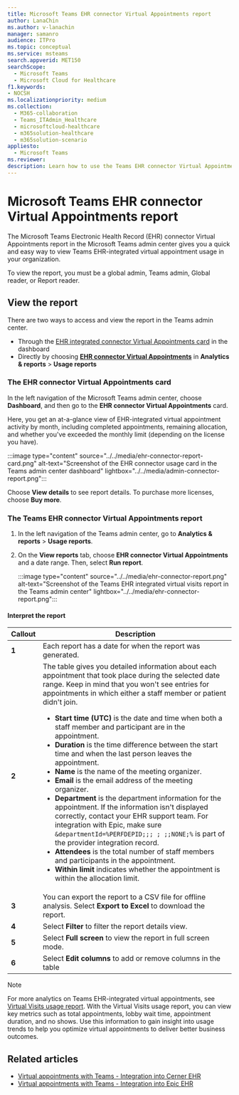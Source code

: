 ```yaml
---
title: Microsoft Teams EHR connector Virtual Appointments report
author: LanaChin
ms.author: v-lanachin
manager: samanro
audience: ITPro
ms.topic: conceptual
ms.service: msteams
search.appverid: MET150
searchScope:
  - Microsoft Teams
  - Microsoft Cloud for Healthcare
f1.keywords:
- NOCSH
ms.localizationpriority: medium
ms.collection: 
  - M365-collaboration
  - Teams_ITAdmin_Healthcare
  - microsoftcloud-healthcare
  - m365solution-healthcare
  - m365solution-scenario
appliesto: 
  - Microsoft Teams
ms.reviewer: 
description: Learn how to use the Teams EHR connector Virtual Appointments report in the Microsoft Teams admin center to get an overview of EHR-integrated virtual appointment usage in your organization. 
---
```


# Microsoft Teams EHR connector Virtual Appointments report

The Microsoft Teams Electronic Health Record (EHR) connector Virtual Appointments report in the Microsoft Teams admin center gives you a quick and easy way to view Teams EHR-integrated virtual appointment usage in your organization.

To view the report, you must be a global admin, Teams admin, Global reader, or Report reader.

## View the report

There are two ways to access and view the report in the Teams admin center.

- Through the [EHR integrated connector Virtual Appointments card](#the-ehr-connector-virtual-appointments-card) in the dashboard
- Directly by choosing [**EHR connector Virtual Appointments**](#the-teams-ehr-connector-virtual-appointments-report) in **Analytics & reports** > **Usage reports**

### The EHR connector Virtual Appointments card

In the left navigation of the Microsoft Teams admin center, choose **Dashboard**, and then go to the **EHR connector Virtual Appointments** card.

Here, you get an at-a-glance view of EHR-integrated virtual appointment activity by month, including completed appointments, remaining allocation, and whether you've exceeded the monthly limit (depending on the license you have).

:::image type="content" source="../../media/ehr-connector-report-card.png" alt-text="Screenshot of the EHR connector usage card in the Teams admin center dashboard" lightbox="../../media/admin-connector-report.png":::

Choose **View details** to see report details. To purchase more licenses, choose **Buy more**.

### The Teams EHR connector Virtual Appointments report

1. In the left navigation of the Teams admin center, go to **Analytics & reports** > **Usage reports**.
1. On the **View reports** tab, choose **EHR connector Virtual Appointments** and a date range. Then, select **Run report**.

    :::image type="content" source="../../media/ehr-connector-report.png" alt-text="Screenshot of the Teams EHR integrated virtual visits report in the Teams admin center" lightbox="../../media/ehr-connector-report.png":::

#### Interpret the report

|Callout |Description  |
|--------|-------------|
|**1**   |Each report has a date for when the report was generated.|
|**2**   |The table gives you detailed information about each appointment that took place during the selected date range. Keep in mind that you won't see entries for appointments in which either a staff member or patient didn't join. <ul><li>**Start time (UTC)** is the date and time when both a staff member and participant are in the appointment.  </li> <li>**Duration** is the time difference between the start time and when the last person leaves the appointment.</li> <li>**Name** is the name of the meeting organizer. <li>**Email** is the email address of the meeting organizer.</li> <li> **Department** is the department information for the appointment. If the information isn't displayed correctly, contact your EHR support team. For integration with Epic, make sure ```&departmentId=%PERFDEPID;;; ; ;;NONE;%``` is part of the provider integration record. </li></li> <li>**Attendees** is the total number of staff members and participants in the appointment.</li> <li>**Within limit** indicates whether the appointment is within the allocation limit. </li> </ul> |
|**3**   |You can export the report to a CSV file for offline analysis. Select **Export to Excel** to download the report. |
|**4**   |Select **Filter** to filter the report details view. |
|**5**   |Select **Full screen** to view the report in full screen mode. |
|**6**   |Select **Edit columns** to add or remove columns in the table |

> [!NOTE]
> For more analytics on Teams EHR-integrated virtual appointments, see [Virtual Visits usage report](../../teams-analytics-and-reports/virtual-visits-usage-report.md). With the Virtual Visits usage report, you can view key metrics such as total appointments, lobby wait time, appointment duration, and no shows. Use this information to gain insight into usage trends to help you optimize virtual appointments to deliver better business outcomes.

## Related articles

- [Virtual appointments with Teams - Integration into Cerner EHR](ehr-admin-cerner.md)
- [Virtual appointments with Teams - Integration into Epic EHR](ehr-admin.md)
